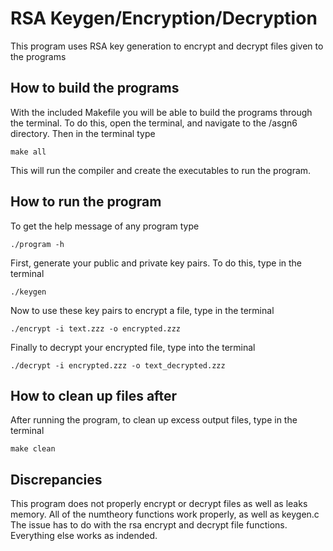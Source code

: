 # RSA Keygen/Encryption/Decryption

This program uses RSA key generation to encrypt and decrypt files given to the programs

## How to build the programs

With the included Makefile you will be able to build the programs through the terminal.
To do this, open the terminal, and navigate to the /asgn6 directory. Then in the terminal type
```
make all
```
This will run the compiler and create the executables to run the program.

## How to run the program
To get the help message of any program type
```
./program -h
```
First, generate your public and private key pairs. To do this, type in the terminal 
```
./keygen
```
Now to use these key pairs to encrypt a file, type in the terminal
```
./encrypt -i text.zzz -o encrypted.zzz
```
Finally to decrypt your encrypted file, type into the terminal
```
./decrypt -i encrypted.zzz -o text_decrypted.zzz
```

## How to clean up files after

After running the program, to clean up excess output files, type in the terminal 
```
make clean
```
## Discrepancies

This program does not properly encrypt or decrypt files as well as leaks memory.
All of the numtheory functions work properly, as well as keygen.c
The issue has to do with the rsa encrypt and decrypt file functions. Everything else
works as indended.

